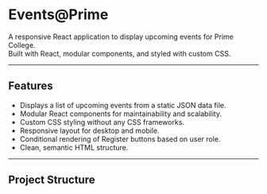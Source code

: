 # Events@Prime

A responsive React application to display upcoming events for Prime College.  
Built with React, modular components, and styled with custom CSS.

---

## Features

- Displays a list of upcoming events from a static JSON data file.
- Modular React components for maintainability and scalability.
- Custom CSS styling without any CSS frameworks.
- Responsive layout for desktop and mobile.
- Conditional rendering of Register buttons based on user role.
- Clean, semantic HTML structure.

---

## Project Structure

